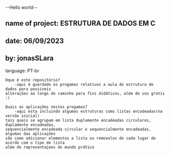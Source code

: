 --Hello world--

name of project: ESTRUTURA DE DADOS EM C
------------------------------------------
date: 06/09/2023
------------------------------------------
by: jonasSLara
--------------
language: PT-br

    Oque é este repositório?
        -aqui é guardado os progamas relativos a aula de estrutura de dados para possiveis
    alterações ao longo do caminho para fins didáticos, além de uso gratis :)

    Quais as aplicações nestes progamas?
        -aqui esta incluindo algumas estruturas como listas encadeadas(na versão inicial)
    tais quais se agrupam em lista duplamente encadeadas circulares, duplamente encadeadas,
    sequencialmente encadeada circular e sequencialmente encadeadas, algumas das aplicações
    são como adicionar elementos a lista ou removelos de cada lugar de acordo com o tipo de lista
    além de representaçoes do mundo prático


